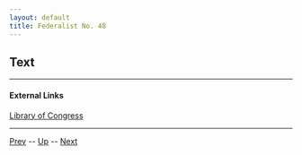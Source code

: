 ```yaml
---
layout: default
title: Federalist No. 48
---
```


## Text

---
#### External Links
[Library of Congress]()

---

[Prev](47.md) -- [Up](README.md) -- [Next](49.md)
